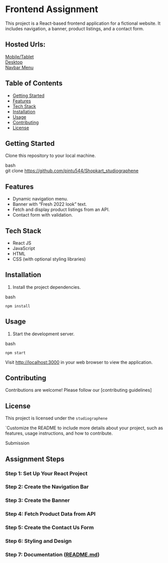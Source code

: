 
<!DOCTYPE html>
<html>

<head>
  <meta charset="utf-8">
  <meta name="viewport" content="width=device-width, initial-scale=1.0">
  <title>Welcome file</title>
  <link rel="stylesheet" href="https://stackedit.io/style.css" />
</head>

<body class="stackedit">
  <div class="stackedit__html"><h1 id="frontend-assignment">Frontend Assignment</h1>
<p>This project is a React-based frontend application for a fictional website. It includes navigation, a banner, product listings, and a contact form.</p>
<h2 id="hosted-urls">Hosted Urls:</h2>
<p><a href="https://shopkart-studiographene.vercel.app/">Mobile/Tablet</a><br>
<a href="https://shopkart-studiographene.vercel.app/Desktop">Desktop</a><br>
<a href="https://shopkart-studiographene.vercel.app/IPhone142">Navbar Menu</a></p>
<h2 id="table-of-contents">Table of Contents</h2>
<ul>
<li><a href="#getting-started">Getting Started</a></li>
<li><a href="#features">Features</a></li>
<li><a href="#tech-stack">Tech Stack</a></li>
<li><a href="#installation">Installation</a></li>
<li><a href="#usage">Usage</a></li>
<li><a href="#contributing">Contributing</a></li>
<li><a href="#license">License</a></li>
</ul>
<h2 id="getting-started">Getting Started</h2>
<p>Clone this repository to your local machine.</p>
<p>bash<br>
git clone <a href="https://github.com/pintu544/Shopkart_studiographene">https://github.com/pintu544/Shopkart_studiographene</a></p>
<h2 id="features">Features</h2>
<ul>
<li>Dynamic navigation menu.</li>
<li>Banner with “Fresh 2022 look” text.</li>
<li>Fetch and display product listings from an API.</li>
<li>Contact form with validation.</li>
</ul>
<h2 id="tech-stack">Tech Stack</h2>
<ul>
<li>React JS</li>
<li>JavaScript</li>
<li>HTML</li>
<li>CSS (with optional styling libraries)</li>
</ul>
<h2 id="installation">Installation</h2>
<ol>
<li>Install the project dependencies.</li>
</ol>
<p>bash</p>
<p><code>npm install</code></p>
<h2 id="usage">Usage</h2>
<ol>
<li>Start the development server.</li>
</ol>
<p>bash</p>
<p><code>npm start</code></p>
<p>Visit <a href="http://localhost:3000/">http://localhost:3000</a> in your web browser to view the application.</p>
<h2 id="contributing">Contributing</h2>
<p>Contributions are welcome! Please follow our [contributing guidelines]</p>
<h2 id="license">License</h2>
<p>This project is licensed under the <code>studiographene</code></p>
<p>`Customize the README to include more details about your project, such as features, usage instructions, and how to contribute.</p>
<p>Submission</p>
<h2 id="assignment-steps">Assignment Steps</h2>
<h3 id="step-1-set-up-your-react-project">Step 1: Set Up Your React Project</h3>
<h3 id="step-2-create-the-navigation-bar">Step 2: Create the Navigation Bar</h3>
<h3 id="step-3-create-the-banner">Step 3: Create the Banner</h3>
<h3 id="step-4-fetch-product-data-from-api">Step 4: Fetch Product Data from API</h3>
<h3 id="step-5-create-the-contact-us-form">Step 5: Create the Contact Us Form</h3>
<h3 id="step-6-styling-and-design">Step 6: Styling and Design</h3>
<h3 id="step-7-documentation-readme.md">Step 7: Documentation (<a href="http://README.md">README.md</a>)</h3>
</div>
</body>

</html>
